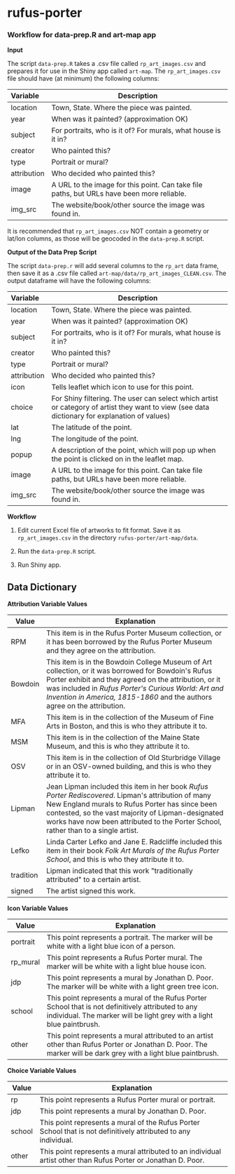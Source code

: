 # rufus-porter

### Workflow for data-prep.R and art-map app

**Input**

The script `data-prep.R` takes a .csv file called `rp_art_images.csv` and prepares
it for use in the Shiny app called `art-map`. The `rp_art_images.csv` file should
have (at minimum) the following columns:

| Variable    | Description                      |
| :-----------|----------------------------------|
| location    | Town, State. Where the piece was painted. |
| year        | When was it painted? (approximation OK)   |
| subject     | For portraits, who is it of? For murals, what house is it in? | 
| creator     | Who painted this?                | 
| type        | Portrait or mural?               | 
| attribution | Who decided who painted this?    |
| image      | A URL to the image for this point. Can take file paths, but URLs have been more reliable. |
| img_src    | The website/book/other source the image was found in. |

It is recommended that `rp_art_images.csv` NOT contain a geometry or lat/lon columns, as those will be geocoded in the `data-prep.R` script. 

**Output of the Data Prep Script**

The script `data-prep.r` will add several columns to the `rp_art` data frame, then save it as a .csv file called `art-map/data/rp_art_images_CLEAN.csv`. The output dataframe will have the following columns:

| Variable    | Description                      |
| :-----------|----------------------------------|
| location    | Town, State. Where the piece was painted. |
| year        | When was it painted? (approximation OK)   |
| subject     | For portraits, who is it of? For murals, what house is it in? | 
| creator     | Who painted this?                | 
| type        | Portrait or mural?               | 
| attribution | Who decided who painted this?    |
| icon        | Tells leaflet which icon to use for this point. |
| choice      | For Shiny filtering. The user can select which artist or category of artist they want to view (see data dictionary for explanation of values) |
| lat         | The latitude of the point. |
| lng         | The longitude of the point. |
| popup       | A description of the point, which will pop up when the point is clicked on in the leaflet map. |
| image      | A URL to the image for this point. Can take file paths, but URLs have been more reliable. |
| img_src    | The website/book/other source the image was found in. |

**Workflow**

1. Edit current Excel file of artworks to fit format. Save it as `rp_art_images.csv` in the directory `rufus-porter/art-map/data`. 

2. Run the `data-prep.R` script.

3. Run Shiny app. 

## Data Dictionary

**Attribution Variable Values**

| Value  | Explanation |
|--------|-------------|
| RPM    | This item is in the Rufus Porter Museum collection, or it has been borrowed by the Rufus Porter Museum and they agree on the attribution. |
| Bowdoin | This item is in the Bowdoin College Museum of Art collection, or it was borrowed for Bowdoin's Rufus Porter exhibit and they agreed on the attribution, or it was included in _Rufus Porter's Curious World: Art and Invention in America, 1815-1860_ and the authors agree on the attribution. |
| MFA | This item is in the collection of the Museum of Fine Arts in Boston, and this is who they attribute it to. |
| MSM | This item is in the collection of the Maine State Museum, and this is who they attribute it to. |
| OSV | This item is in the collection of Old Sturbridge Village or in an OSV-owned building, and this is who they attribute it to. |
| Lipman | Jean Lipman included this item in her book _Rufus Porter Rediscovered_. Lipman's attribution of many New England murals to Rufus Porter has since been contested, so the vast majority of Lipman-designated works have now been attributed to the Porter School, rather than to a single artist. |
| Lefko | Linda Carter Lefko and Jane E. Radcliffe included this item in their book _Folk Art Murals of the Rufus Porter School_, and this is who they attribute it to. |
| tradition | Lipman indicated that this work "traditionally attributed" to a certain artist. |
| signed | The artist signed this work. |

**Icon Variable Values**

| Value  | Explanation |
|--------|-------------|
| portrait | This point represents a portrait. The marker will be white with a light blue icon of a person. |
| rp_mural | This point represents a Rufus Porter mural. The marker will be white with a light blue house icon. |
| jdp | This point represents a mural by Jonathan D. Poor. The marker will be white with a light green tree icon. |
| school | This point represents a mural of the Rufus Porter School that is not definitively attributed to any individual. The marker will be light grey with a light blue paintbrush. | 
| other | This point represents a mural attributed to an artist other than Rufus Porter or Jonathan D. Poor. The marker will be dark grey with a light blue paintbrush. |

**Choice Variable Values**

| Value  | Explanation |
|--------|-------------|
| rp | This point represents a Rufus Porter mural or portrait. |
| jdp | This point represents a mural by Jonathan D. Poor. |
| school | This point represents a mural of the Rufus Porter School that is not definitively attributed to any individual.  | 
| other | This point represents a mural attributed to an individual artist other than Rufus Porter or Jonathan D. Poor. |


